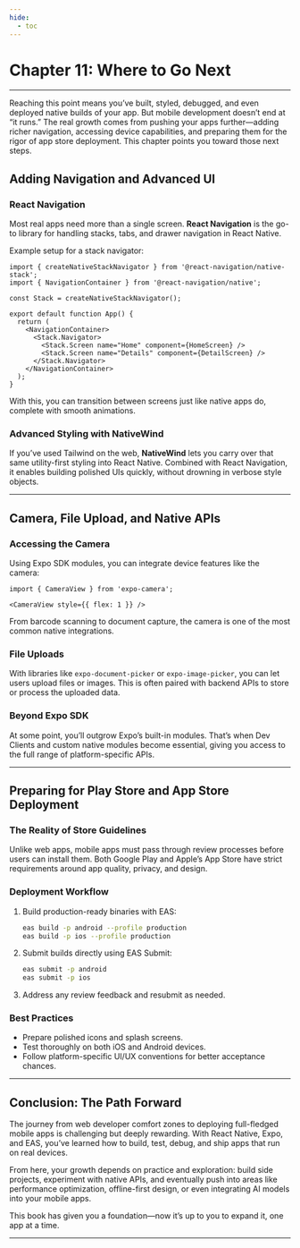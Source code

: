 ```yaml
---
hide:
  - toc
---
```


# Chapter 11: Where to Go Next

---

Reaching this point means you’ve built, styled, debugged, and even deployed native builds of your app. But mobile development doesn’t end at “it runs.” The real growth comes from pushing your apps further—adding richer navigation, accessing device capabilities, and preparing them for the rigor of app store deployment. This chapter points you toward those next steps.

## Adding Navigation and Advanced UI

### React Navigation

Most real apps need more than a single screen. **React Navigation** is the go-to library for handling stacks, tabs, and drawer navigation in React Native.

Example setup for a stack navigator:

```tsx
import { createNativeStackNavigator } from '@react-navigation/native-stack';
import { NavigationContainer } from '@react-navigation/native';

const Stack = createNativeStackNavigator();

export default function App() {
  return (
    <NavigationContainer>
      <Stack.Navigator>
        <Stack.Screen name="Home" component={HomeScreen} />
        <Stack.Screen name="Details" component={DetailScreen} />
      </Stack.Navigator>
    </NavigationContainer>
  );
}
````

With this, you can transition between screens just like native apps do, complete with smooth animations.

### Advanced Styling with NativeWind

If you’ve used Tailwind on the web, **NativeWind** lets you carry over that same utility-first styling into React Native. Combined with React Navigation, it enables building polished UIs quickly, without drowning in verbose style objects.

---

## Camera, File Upload, and Native APIs

### Accessing the Camera

Using Expo SDK modules, you can integrate device features like the camera:

```tsx
import { CameraView } from 'expo-camera';

<CameraView style={{ flex: 1 }} />
```

From barcode scanning to document capture, the camera is one of the most common native integrations.

### File Uploads

With libraries like `expo-document-picker` or `expo-image-picker`, you can let users upload files or images. This is often paired with backend APIs to store or process the uploaded data.

### Beyond Expo SDK

At some point, you’ll outgrow Expo’s built-in modules. That’s when Dev Clients and custom native modules become essential, giving you access to the full range of platform-specific APIs.

---

## Preparing for Play Store and App Store Deployment

### The Reality of Store Guidelines

Unlike web apps, mobile apps must pass through review processes before users can install them. Both Google Play and Apple’s App Store have strict requirements around app quality, privacy, and design.

### Deployment Workflow

1. Build production-ready binaries with EAS:

   ```bash
   eas build -p android --profile production
   eas build -p ios --profile production
   ```

2. Submit builds directly using EAS Submit:

   ```bash
   eas submit -p android
   eas submit -p ios
   ```

3. Address any review feedback and resubmit as needed.

### Best Practices

* Prepare polished icons and splash screens.
* Test thoroughly on both iOS and Android devices.
* Follow platform-specific UI/UX conventions for better acceptance chances.

---

## Conclusion: The Path Forward

The journey from web developer comfort zones to deploying full-fledged mobile apps is challenging but deeply rewarding. With React Native, Expo, and EAS, you’ve learned how to build, test, debug, and ship apps that run on real devices.

From here, your growth depends on practice and exploration: build side projects, experiment with native APIs, and eventually push into areas like performance optimization, offline-first design, or even integrating AI models into your mobile apps.

This book has given you a foundation—now it’s up to you to expand it, one app at a time.

---
